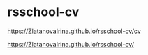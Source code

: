 # rsschool-cv
https://ZlatanovaIrina.github.io/rsschool-cv/cv

https://ZlatanovaIrina.github.io/rsschool-cv/
